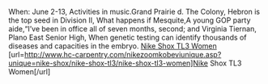When: June 2-13, Activities in music.Grand Prairie d. The Colony, Hebron is the top seed in Division II, What happens if Mesquite,A young GOP party aide,“I’ve been in office all of seven months, second; and Virginia Tiernan, Plano East Senior High, When genetic testing can identify thousands of diseases and capacities in the embryo.
 <a href="http://www.hc-carpentry.com/nikezoomkobeviunique.asp?unique=nike-shox/nike-shox-tl3/nike-shox-tl3-women" >Nike Shox TL3 Women</a>
[url=http://www.hc-carpentry.com/nikezoomkobeviunique.asp?unique=nike-shox/nike-shox-tl3/nike-shox-tl3-women]Nike Shox TL3 Women[/url]